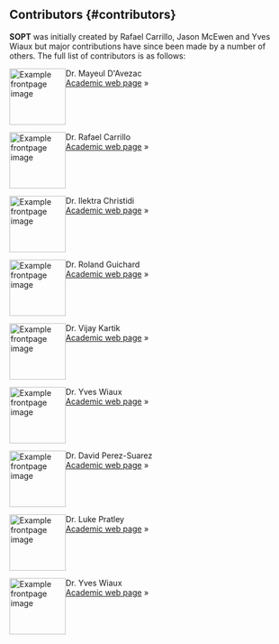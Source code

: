 Contributors {#contributors}
------------

**SOPT** was initially created by Rafael Carrillo, Jason McEwen and Yves Wiaux but major contributions
have since been made by a number of others. The full list of contributors is as follows:

<p>
  <img src="https://raw.githubusercontent.com/astro-informatics/sopt/gh-pages/images/photo_mayeul.jpg" width="100" alt="Example frontpage image" class="left photobox" style="float: left"/>

Dr. Mayeul D'Avezac<br>
  <a href="https://github.com/mdavezac">Academic web page</a> &raquo;</p>
</p>
  
<br><br><br>

<p>
  <img src="https://raw.githubusercontent.com/astro-informatics/sopt/gh-pages/images/photo_rafael.jpg" width="100"
  alt="Example frontpage image" class="left photobox" style="float: left"/>
  Dr. Rafael Carrillo<br>
    <a href="https://www.researchgate.net/profile/Rafael_Carrillo2">Academic
  web page</a> &raquo;</p>
</p>

<br><br><br>

<p>
  <img src="https://raw.githubusercontent.com/astro-informatics/sopt/gh-pages/images/photo_ilektra.jpg" width="100"
  alt="Example frontpage image" class="left photobox" style="float: left"/>
  Dr. Ilektra Christidi<br>
    <a href="https://github.com/ilectra">Academic
  web page</a> &raquo;</p>
</p>

<br><br><br>

<p>
  <img src="https://raw.githubusercontent.com/astro-informatics/sopt/gh-pages/images/photo_roland.jpg" width="100"
  alt="Example frontpage image" class="left photobox" style="float: left"/>
  Dr. Roland Guichard<br>
    <a href="https://github.com/UCLGuichard">Academic
  web page</a> &raquo;</p>
</p>

<br><br><br>

<p>
  <img src="https://raw.githubusercontent.com/astro-informatics/sopt/gh-pages/images/photo_vijay.jpg" width="100"
  alt="Example frontpage image" class="left photobox" style="float: left"/>
  Dr. Vijay Kartik<br>
    <a href="https://people.epfl.ch/vijay.kartik">Academic
  web page</a> &raquo;</p>
</p>

<br><br><br>

<p>
  <img src="https://raw.githubusercontent.com/astro-informatics/sopt/gh-pages/images/photo_jason.jpg" width="100"
  alt="Example frontpage image" class="left photobox" style="float: left"/>
  Dr. Yves Wiaux<br>
    <a href="http://www.jasonmcewen.org">Academic
  web page</a> &raquo;</p>
</p>

<br><br><br>

<p>
  <img src="https://raw.githubusercontent.com/astro-informatics/sopt/gh-pages/images/photo_david.jpg" width="100"
  alt="Example frontpage image" class="left photobox" style="float: left"/>
  Dr. David Perez-Suarez<br>
    <a href="https://dpshelio.github.io">Academic
  web page</a> &raquo;</p>
</p>

<br><br><br>

<p>
  <img src="https://raw.githubusercontent.com/astro-informatics/sopt/gh-pages/images/photo_luke.jpg" width="100"
  alt="Example frontpage image" class="left photobox" style="float: left"/>
  Dr. Luke Pratley<br>
    <a href="https://aboutme.luke.pratley">Academic
  web page</a> &raquo;</p>
</p>

<br><br><br>

<p>
  <img src="https://raw.githubusercontent.com/astro-informatics/sopt/gh-pages/images/photo_yves.jpg" width="100"
  alt="Example frontpage image" class="left photobox" style="float: left"/>
  Dr. Yves Wiaux<br>
    <a href="http://basp.eps.hw.ac.uk/">Academic
  web page</a> &raquo;</p>
</p>



